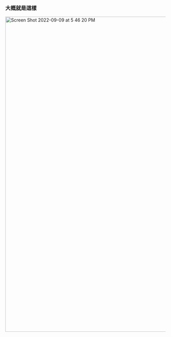 ### 大概就是這樣
<img width="989" alt="Screen Shot 2022-09-09 at 5 46 20 PM" src="https://user-images.githubusercontent.com/104064349/189322331-602a205c-9dc4-4250-87cc-6548bc42bdcf.png">
